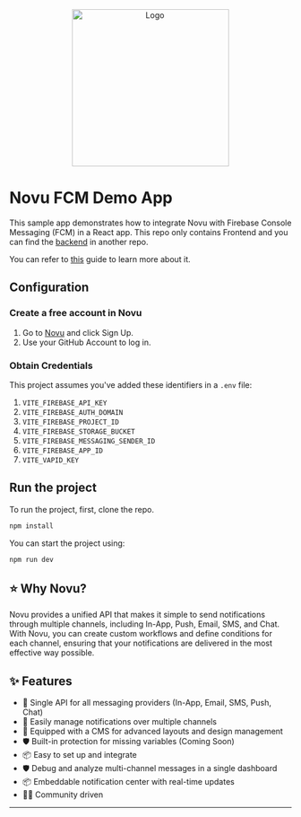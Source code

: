 
<div align="center">
  <a href="https://novu.co" target="_blank">
  <picture>
    <source media="(prefers-color-scheme: dark)" srcset="https://user-images.githubusercontent.com/2233092/213641039-220ac15f-f367-4d13-9eaf-56e79433b8c1.png">
    <img src="https://user-images.githubusercontent.com/2233092/213641043-3bbb3f21-3c53-4e67-afe5-755aeb222159.png" width="280" alt="Logo"/>
  </picture>
  </a>
</div>

# Novu FCM Demo App

This sample app demonstrates how to integrate Novu with Firebase Console Messaging (FCM) in a React app. This repo only contains Frontend and you can find the [backend](https://github.com/novuhq/FCMWebPushBE) in another repo.

You can refer to [this](https://docs.novu.co/channels-and-providers/push/fcm) guide to learn more about it.

## Configuration

### Create a free account in Novu

1. Go to [Novu](https://web.novu.co) and click Sign Up.
2. Use your GitHub Account to log in.

### Obtain Credentials

This project assumes you've added these identifiers in a `.env` file:

1. `VITE_FIREBASE_API_KEY`
2. `VITE_FIREBASE_AUTH_DOMAIN`
3. `VITE_FIREBASE_PROJECT_ID`
4. `VITE_FIREBASE_STORAGE_BUCKET`
5. `VITE_FIREBASE_MESSAGING_SENDER_ID`
6. `VITE_FIREBASE_APP_ID`
7. `VITE_VAPID_KEY`


## Run the project

To run the project, first, clone the repo.

```sh
npm install
```

You can start the project using:

```sh
npm run dev
```

## ⭐️ Why Novu?

Novu provides a unified API that makes it simple to send notifications through multiple channels, including In-App, Push, Email, SMS, and Chat.
With Novu, you can create custom workflows and define conditions for each channel, ensuring that your notifications are delivered in the most effective way possible.

## ✨ Features

- 🌈 Single API for all messaging providers (In-App, Email, SMS, Push, Chat)
- 💅 Easily manage notifications over multiple channels
- 🚀 Equipped with a CMS for advanced layouts and design management
- 🛡 Built-in protection for missing variables (Coming Soon)
- 📦 Easy to set up and integrate
- 🛡 Debug and analyze multi-channel messages in a single dashboard
- 📦 Embeddable notification center with real-time updates
- 👨‍💻 Community driven

---
